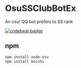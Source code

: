 # OsuSSClubBotEx
An osu! QQ bot prefers to SS rank  

[![codebeat badge](https://codebeat.co/badges/d7570f4a-b34d-44d5-ba91-7cefed383e21)](https://codebeat.co/projects/github-com-exsper-osussclubbotex-master) 

## npm
```sh
npm install node-osu  
npm install koishi  
```